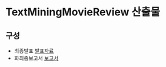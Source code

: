 # TextMiningMovieReview 산출물
## 구성

  - 최종발표 [발표자료](https://github.com/tekies09/TextMiningMovieReview/blob/master/outputs/TextMiningMovieReviewPPt.pptx)
  - 화최종보고서 [보고서](https://github.com/tekies09/TextMiningMovieReview/blob/master/outputs/TextMiningMovieReview%EB%B3%B4%EA%B3%A0%EC%84%9C.hwp)


